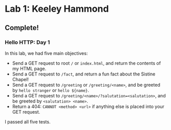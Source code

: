 # Lab 1: Keeley Hammond
## Complete!

### Hello HTTP: Day 1
 
In this lab, we had five main objectives:

* Send a GET request to root `/` or `index.html`, and return the contents of my HTML page.
* Send a GET request to `/fact`, and return a fun fact about the Sistine Chapel!
* Send a GET request to `/greeting` or `/greeting/<name>`, and be greeted by `hello stranger` or `hello ${name}`.
* Send a GET request to `/greeting/<name>/?salutation=<salutation>`, and be greeted by `<salutation> <name>`.
* Return a 404: `CANNOT <method> <url>` if anything else is placed into your GET request.

I passed all five tests.
